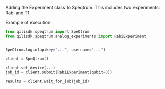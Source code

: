 Adding the Experiment class to Speqtrum. This includes two experiments: Rabi and T1. 

Example of execution:
```python
from qilisdk.speqtrum import SpeQtrum
from qilisdk.speqtrum.analog_experiments import RabiExperiment


SpeQtrum.login(apikey="...", username="...")

client = SpeQtrum()

client.set_device(...)
job_id = client.submit(RabiExperiment(qubit=0))

results = client.wait_for_job(job_id)
```
